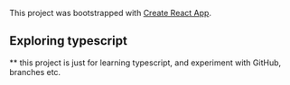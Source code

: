 This project was bootstrapped with [Create React App](https://github.com/facebook/create-react-app).

## Exploring typescript

\*\* this project is just for learning typescript, and experiment with GitHub, branches etc.
